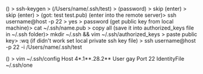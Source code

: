 () > ssh-keygen > (/Users/name/.ssh/test) > (password) > skip (enter) > skip (enter) > (got: test test.pub)
(enter into the remote server)> ssh username@host -p 22 > yes > password
(get public key from local machine)> cat ~/.ssh/name.pub > copy all
(save it into authorized_keys file in ~/.ssh folder)> mkdir ~/.ssh && vim ~/.ssh/authorized_keys > paste public key> :wq
(if didn't work set local private ssh key file) > ssh username@host -p 22 -i /Users/name/.ssh/test

() > vim ~/.ssh/config
Host 4\*.1**.28.2**
User gay
Port 22
IdentityFile ~/.ssh/one
